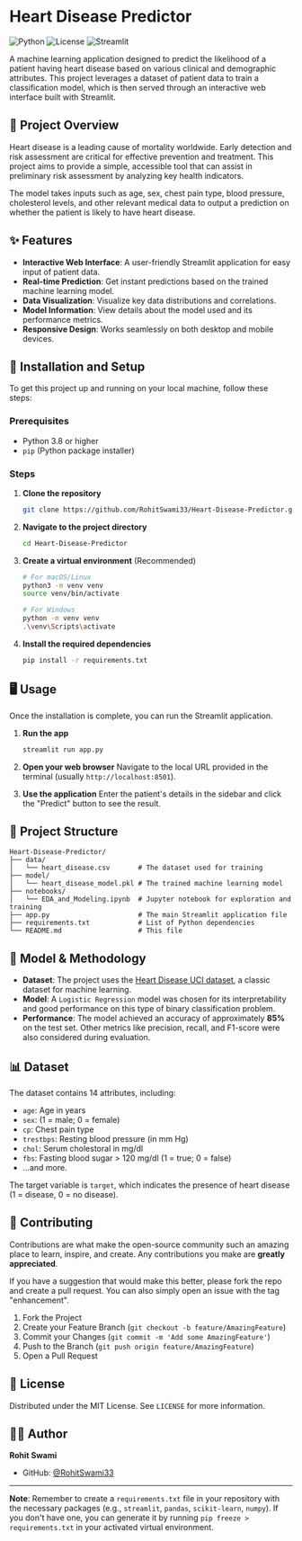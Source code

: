 


# Heart Disease Predictor

![Python](https://img.shields.io/badge/Python-3.8+-blue.svg)
![License](https://img.shields.io/badge/License-MIT-green.svg)
![Streamlit](https://img.shields.io/badge/Streamlit-1.28+-red.svg)

A machine learning application designed to predict the likelihood of a patient having heart disease based on various clinical and demographic attributes. This project leverages a dataset of patient data to train a classification model, which is then served through an interactive web interface built with Streamlit.

## 🎯 Project Overview

Heart disease is a leading cause of mortality worldwide. Early detection and risk assessment are critical for effective prevention and treatment. This project aims to provide a simple, accessible tool that can assist in preliminary risk assessment by analyzing key health indicators.

The model takes inputs such as age, sex, chest pain type, blood pressure, cholesterol levels, and other relevant medical data to output a prediction on whether the patient is likely to have heart disease.

## ✨ Features

-   **Interactive Web Interface**: A user-friendly Streamlit application for easy input of patient data.
-   **Real-time Prediction**: Get instant predictions based on the trained machine learning model.
-   **Data Visualization**: Visualize key data distributions and correlations.
-   **Model Information**: View details about the model used and its performance metrics.
-   **Responsive Design**: Works seamlessly on both desktop and mobile devices.

## 🚀 Installation and Setup

To get this project up and running on your local machine, follow these steps:

### Prerequisites

-   Python 3.8 or higher
-   `pip` (Python package installer)

### Steps

1.  **Clone the repository**
    ```bash
    git clone https://github.com/RohitSwami33/Heart-Disease-Predictor.git
    ```

2.  **Navigate to the project directory**
    ```bash
    cd Heart-Disease-Predictor
    ```

3.  **Create a virtual environment** (Recommended)
    ```bash
    # For macOS/Linux
    python3 -m venv venv
    source venv/bin/activate

    # For Windows
    python -m venv venv
    .\venv\Scripts\activate
    ```

4.  **Install the required dependencies**
    ```bash
    pip install -r requirements.txt
    ```

## 🖥️ Usage

Once the installation is complete, you can run the Streamlit application.

1.  **Run the app**
    ```bash
    streamlit run app.py
    ```

2.  **Open your web browser**
    Navigate to the local URL provided in the terminal (usually `http://localhost:8501`).

3.  **Use the application**
    Enter the patient's details in the sidebar and click the "Predict" button to see the result.

## 📁 Project Structure

```
Heart-Disease-Predictor/
├── data/
│   └── heart_disease.csv       # The dataset used for training
├── model/
│   └── heart_disease_model.pkl # The trained machine learning model
├── notebooks/
│   └── EDA_and_Modeling.ipynb  # Jupyter notebook for exploration and training
├── app.py                      # The main Streamlit application file
├── requirements.txt            # List of Python dependencies
└── README.md                   # This file
```

## 🤖 Model & Methodology

-   **Dataset**: The project uses the [Heart Disease UCI dataset](https://archive.ics.uci.edu/ml/datasets/heart+disease), a classic dataset for machine learning.
-   **Model**: A `Logistic Regression` model was chosen for its interpretability and good performance on this type of binary classification problem.
-   **Performance**: The model achieved an accuracy of approximately **85%** on the test set. Other metrics like precision, recall, and F1-score were also considered during evaluation.

## 📊 Dataset

The dataset contains 14 attributes, including:
-   `age`: Age in years
-   `sex`: (1 = male; 0 = female)
-   `cp`: Chest pain type
-   `trestbps`: Resting blood pressure (in mm Hg)
-   `chol`: Serum cholestoral in mg/dl
-   `fbs`: Fasting blood sugar > 120 mg/dl (1 = true; 0 = false)
-   ...and more.

The target variable is `target`, which indicates the presence of heart disease (1 = disease, 0 = no disease).

## 🤝 Contributing

Contributions are what make the open-source community such an amazing place to learn, inspire, and create. Any contributions you make are **greatly appreciated**.

If you have a suggestion that would make this better, please fork the repo and create a pull request. You can also simply open an issue with the tag "enhancement".

1.  Fork the Project
2.  Create your Feature Branch (`git checkout -b feature/AmazingFeature`)
3.  Commit your Changes (`git commit -m 'Add some AmazingFeature'`)
4.  Push to the Branch (`git push origin feature/AmazingFeature`)
5.  Open a Pull Request

## 📝 License

Distributed under the MIT License. See `LICENSE` for more information.

## 👨‍💻 Author

**Rohit Swami**

-   GitHub: [@RohitSwami33](https://github.com/RohitSwami33)

---

**Note**: Remember to create a `requirements.txt` file in your repository with the necessary packages (e.g., `streamlit`, `pandas`, `scikit-learn`, `numpy`). If you don't have one, you can generate it by running `pip freeze > requirements.txt` in your activated virtual environment.
